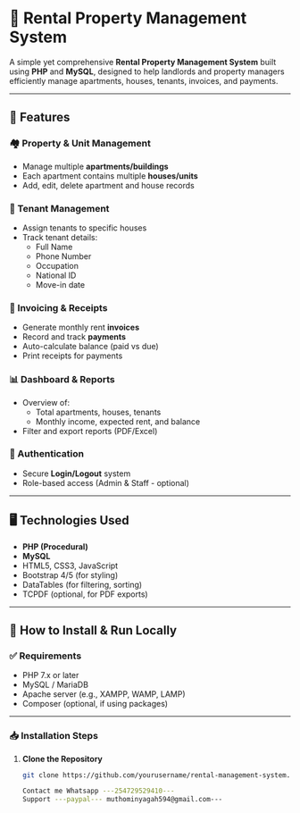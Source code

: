 # 🏢 Rental Property Management System

A simple yet comprehensive **Rental Property Management System** built using **PHP** and **MySQL**, designed to help landlords and property managers efficiently manage apartments, houses, tenants, invoices, and payments.

---

## 🔧 Features

### 🏘️ Property & Unit Management
- Manage multiple **apartments/buildings**
- Each apartment contains multiple **houses/units**
- Add, edit, delete apartment and house records

### 👤 Tenant Management
- Assign tenants to specific houses
- Track tenant details:
  - Full Name
  - Phone Number
  - Occupation
  - National ID
  - Move-in date

### 📄 Invoicing & Receipts
- Generate monthly rent **invoices**
- Record and track **payments**
- Auto-calculate balance (paid vs due)
- Print receipts for payments

### 📊 Dashboard & Reports
- Overview of:
  - Total apartments, houses, tenants
  - Monthly income, expected rent, and balance
- Filter and export reports (PDF/Excel)

### 🔐 Authentication
- Secure **Login/Logout** system
- Role-based access (Admin & Staff - optional)

---

## 🖥️ Technologies Used

- **PHP (Procedural)**
- **MySQL**
- HTML5, CSS3, JavaScript
- Bootstrap 4/5 (for styling)
- DataTables (for filtering, sorting)
- TCPDF (optional, for PDF exports)

---

## 🚀 How to Install & Run Locally

### ✅ Requirements

- PHP 7.x or later
- MySQL / MariaDB
- Apache server (e.g., XAMPP, WAMP, LAMP)
- Composer (optional, if using packages)

---

### 📥 Installation Steps

1. **Clone the Repository**
   ```bash
   git clone https://github.com/yourusername/rental-management-system.

   Contact me Whatsapp ---254729529410---
   Support ---paypal--- muthominyagah594@gmail.com---
